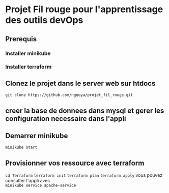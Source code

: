 # Projet Fil rouge pour l'apprentissage des outils devOps
## Prerequis 
### Installer minikube 
### Installer terraform

## Clonez le projet dans le server web sur htdocs

`git clone https://github.com/ngeuya/projet_fil_rouge.git`
## creer la base de donnees dans mysql et gerer les configuration necessaire dans l'appli
## Demarrer minikube 
`minikube start`
## Provisionner vos ressource avec terraform
`cd Terraform`
`terraform init`
`terraform plan`
`terraform apply`
vous pouvez consulter l'appli avec  
`minikube service apache-service`
